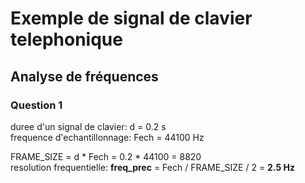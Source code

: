# Exemple de signal de clavier telephonique

## Analyse de fréquences

### Question 1

duree d'un signal de clavier: d = 0.2 s \
frequence d'echantillonnage: Fech = 44100 Hz

FRAME_SIZE = d * Fech = 0.2 * 44100 = 8820 \
resolution frequentielle: **freq_prec** = Fech / FRAME_SIZE / 2 = **2.5 Hz**



